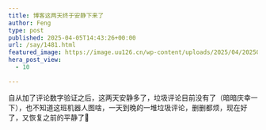 ```yaml
---
title: 博客这两天终于安静下来了
author: Feng
type: post
published: 2025-04-05T14:43:26+00:00
url: /say/1481.html
featured_image: https://image.uu126.cn/wp-content/uploads/2025/04/20250405224326744.webp
hera_post_view:
  - 10

---
```

自从加了评论数字验证之后，这两天安静多了，垃圾评论目前没有了（暗暗庆幸一下），也不知道这班机器人图啥，一天到晚的一堆垃圾评论，删删都烦，现在好了，又恢复之前的平静了🎉
